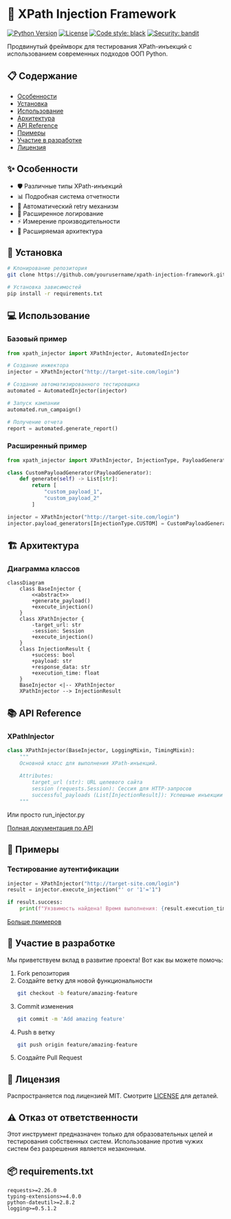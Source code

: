 # 🐍 XPath Injection Framework

[![Python Version](https://img.shields.io/badge/python-3.9%2B-blue.svg)](https://www.python.org/downloads/)
[![License](https://img.shields.io/badge/license-MIT-green.svg)](LICENSE)
[![Code style: black](https://img.shields.io/badge/code%20style-black-000000.svg)](https://github.com/psf/black)
[![Security: bandit](https://img.shields.io/badge/security-bandit-yellow.svg)](https://github.com/PyCQA/bandit)

Продвинутый фреймворк для тестирования XPath-инъекций с использованием современных подходов ООП Python.

## 📋 Содержание

- [Особенности](#особенности)
- [Установка](#установка)
- [Использование](#использование)
- [Архитектура](#архитектура)
- [API Reference](#api-reference)
- [Примеры](#примеры)
- [Участие в разработке](#участие-в-разработке)
- [Лицензия](#лицензия)

## ✨ Особенности

- 🛡️ Различные типы XPath-инъекций
- 📊 Подробная система отчетности
- 🔄 Автоматический retry механизм
- 📝 Расширенное логирование
- ⚡ Измерение производительности
- 🔌 Расширяемая архитектура

## 🚀 Установка

```bash
# Клонирование репозитория
git clone https://github.com/yourusername/xpath-injection-framework.git

# Установка зависимостей
pip install -r requirements.txt
```

## 💻 Использование

### Базовый пример

```python
from xpath_injector import XPathInjector, AutomatedInjector

# Создание инжектора
injector = XPathInjector("http://target-site.com/login")

# Создание автоматизированного тестировщика
automated = AutomatedInjector(injector)

# Запуск кампании
automated.run_campaign()

# Получение отчета
report = automated.generate_report()
```

### Расширенный пример

```python
from xpath_injector import XPathInjector, InjectionType, PayloadGenerator

class CustomPayloadGenerator(PayloadGenerator):
    def generate(self) -> List[str]:
        return [
            "custom_payload_1",
            "custom_payload_2"
        ]

injector = XPathInjector("http://target-site.com/login")
injector.payload_generators[InjectionType.CUSTOM] = CustomPayloadGenerator()
```

## 🏗️ Архитектура

### Диаграмма классов

```mermaid
classDiagram
    class BaseInjector {
        <<abstract>>
        +generate_payload()
        +execute_injection()
    }
    class XPathInjector {
        -target_url: str
        -session: Session
        +execute_injection()
    }
    class InjectionResult {
        +success: bool
        +payload: str
        +response_data: str
        +execution_time: float
    }
    BaseInjector <|-- XPathInjector
    XPathInjector --> InjectionResult
```

## 📚 API Reference

### XPathInjector

```python
class XPathInjector(BaseInjector, LoggingMixin, TimingMixin):
    """
    Основной класс для выполнения XPath-инъекций.
    
    Attributes:
        target_url (str): URL целевого сайта
        session (requests.Session): Сессия для HTTP-запросов
        successful_payloads (List[InjectionResult]): Успешные инъекции
    """
```

Или просто run_injector.py

[Полная документация по API](docs/API.md)

## 📝 Примеры

### Тестирование аутентификации

```python
injector = XPathInjector("http://target-site.com/login")
result = injector.execute_injection("' or '1'='1")

if result.success:
    print(f"Уязвимость найдена! Время выполнения: {result.execution_time}")
```

[Больше примеров](docs/examples/)

## 🤝 Участие в разработке

Мы приветствуем вклад в развитие проекта! Вот как вы можете помочь:

1. Fork репозитория
2. Создайте ветку для новой функциональности
   ```bash
   git checkout -b feature/amazing-feature
   ```
3. Commit изменения
   ```bash
   git commit -m 'Add amazing feature'
   ```
4. Push в ветку
   ```bash
   git push origin feature/amazing-feature
   ```
5. Создайте Pull Request

## 📄 Лицензия

Распространяется под лицензией MIT. Смотрите [LICENSE](LICENSE) для деталей.

## ⚠️ Отказ от ответственности

Этот инструмент предназначен только для образовательных целей и тестирования собственных систем. Использование против чужих систем без разрешения является незаконным.

## 📦 requirements.txt

```
requests>=2.26.0
typing-extensions>=4.0.0
python-dateutil>=2.8.2
logging>=0.5.1.2
```
